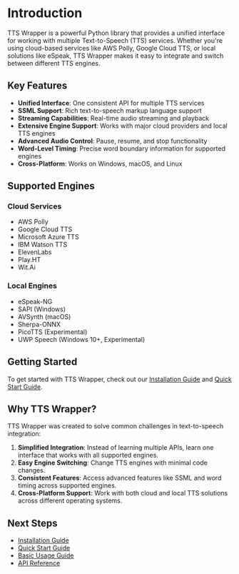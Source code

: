 # Introduction

TTS Wrapper is a powerful Python library that provides a unified interface for working with multiple Text-to-Speech (TTS) services. Whether you're using cloud-based services like AWS Polly, Google Cloud TTS, or local solutions like eSpeak, TTS Wrapper makes it easy to integrate and switch between different TTS engines.

## Key Features

- **Unified Interface**: One consistent API for multiple TTS services
- **SSML Support**: Rich text-to-speech markup language support
- **Streaming Capabilities**: Real-time audio streaming and playback
- **Extensive Engine Support**: Works with major cloud providers and local TTS engines
- **Advanced Audio Control**: Pause, resume, and stop functionality
- **Word-Level Timing**: Precise word boundary information for supported engines
- **Cross-Platform**: Works on Windows, macOS, and Linux

## Supported Engines

### Cloud Services
- AWS Polly
- Google Cloud TTS
- Microsoft Azure TTS
- IBM Watson TTS
- ElevenLabs
- Play.HT
- Wit.Ai

### Local Engines
- eSpeak-NG
- SAPI (Windows)
- AVSynth (macOS)
- Sherpa-ONNX
- PicoTTS (Experimental)
- UWP Speech (Windows 10+, Experimental)

## Getting Started

To get started with TTS Wrapper, check out our [Installation Guide](installation) and [Quick Start Guide](quickstart).

## Why TTS Wrapper?

TTS Wrapper was created to solve common challenges in text-to-speech integration:

1. **Simplified Integration**: Instead of learning multiple APIs, learn one interface that works with all supported engines.
2. **Easy Engine Switching**: Change TTS engines with minimal code changes.
3. **Consistent Features**: Access advanced features like SSML and word timing across supported engines.
4. **Cross-Platform Support**: Work with both cloud and local TTS solutions across different operating systems.

## Next Steps

- [Installation Guide](installation)
- [Quick Start Guide](quickstart)
- [Basic Usage Guide](guides/basic-usage)
- [API Reference](api/overview) 